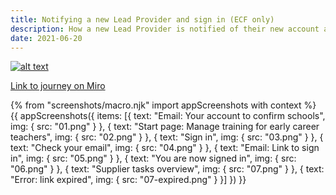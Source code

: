 ```yaml
---
title: Notifying a new Lead Provider and sign in (ECF only)
description: How a new Lead Provider is notified of their new account and how they sign in
date: 2021-06-20
---
```


[![alt text](/images/manage-training/nominating-an-induction-tutor/wire-flow.jpg)](/images/manage-training/nominating-an-induction-tutor/wire-flow.jpg)

[Link to journey on Miro](https://miro.com/app/board/o9J_ldVNkCY=/?moveToWidget=3074457354086350072&cot=14)

{% from "screenshots/macro.njk" import appScreenshots with context %}
{{ appScreenshots({
  items: [{
      text: "Email: Your account to confirm schools",
      img: { src: "01.png" }
    }, {
      text: "Start page: Manage training for early career teachers",
      img: { src: "02.png" }
    }, {
      text: "Sign in",
      img: { src: "03.png" }
    }, {
      text: "Check your email",
      img: { src: "04.png" }
    }, {
      text: "Email: Link to sign in",
      img: { src: "05.png" }
    }, {
      text: "You are now signed in",
      img: { src: "06.png" }
    }, {
      text: "Supplier tasks overview",
      img: { src: "07.png" }
    }, {
      text: "Error: link expired",
      img: { src: "07-expired.png" }
    }]
}) }}
